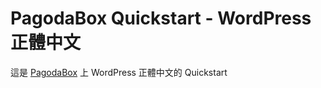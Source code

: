 PagodaBox Quickstart - WordPress 正體中文
===============

這是 [PagodaBox](http://pagodabox.com) 上 WordPress 正體中文的 Quickstart
